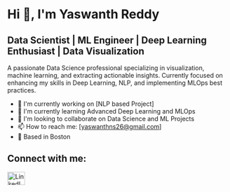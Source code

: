# Hi 👋, I'm Yaswanth Reddy

## Data Scientist | ML Engineer | Deep Learning Enthusiast | Data Visualization

A passionate Data Science professional specializing in visualization, machine learning, and extracting actionable insights. Currently focused on enhancing my skills in Deep Learning, NLP, and implementing MLOps best practices.

- 🔭 I'm currently working on [NLP based Project]
- 🌱 I'm currently learning Advanced Deep Learning and MLOps
- 👯 I'm looking to collaborate on Data Science and ML Projects
- 📫 How to reach me: [yaswanthns26@gmail.com]
- 🏢 Based in Boston


## Connect with me:
<p align="left">
  <a href="https://www.linkedin.com/in/yaswanth-nalamalapu]" target="blank"><img align="center" src="https://raw.githubusercontent.com/rahuldkjain/github-profile-readme-generator/master/src/images/icons/Social/linked-in-alt.svg" alt="LinkedIn" height="30" width="40" /></a>
  <!-- Add other social platforms you use -->
</p>
